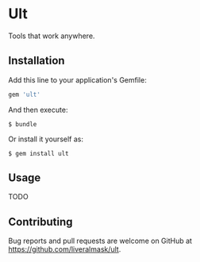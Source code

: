 # Ult

Tools that work anywhere.

## Installation

Add this line to your application's Gemfile:

```ruby
gem 'ult'
```

And then execute:

    $ bundle

Or install it yourself as:

    $ gem install ult

## Usage

TODO

## Contributing

Bug reports and pull requests are welcome on GitHub at https://github.com/liveralmask/ult.
